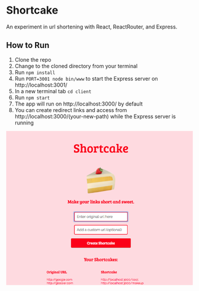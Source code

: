 # Shortcake

An experiment in url shortening with React, ReactRouter, and Express.

## How to Run

1. Clone the repo
2. Change to the cloned directory from your terminal
3. Run ```npm install```
4. Run ```PORT=3001 node bin/www``` to start the Express server on http://localhost:3001/
5. In a new terminal tab ```cd client```
6. Run ```npm start```
7. The app will run on http://localhost:3000/ by default
8. You can create redirect links and access from http://localhost:3000/(your-new-path) while the Express server is running

![Screenshot](screenshot.png)
